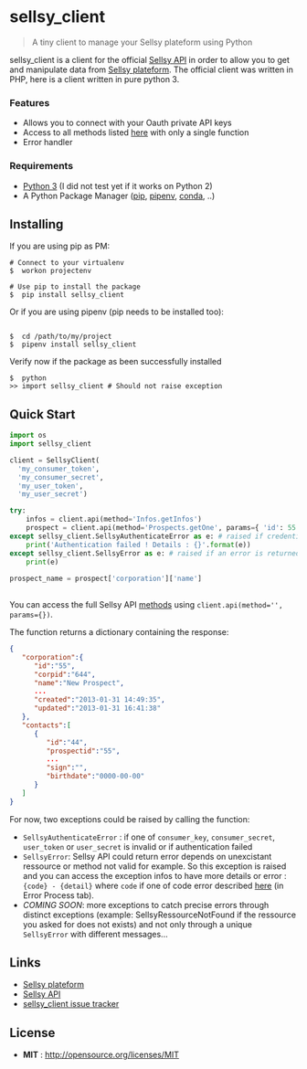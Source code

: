 
# sellsy_client
> A tiny client to manage your Sellsy plateform using Python

sellsy_client is a client for the official [Sellsy API](https://api.sellsy.com) in order to allow you to get and manipulate data from [Sellsy plateform](https://welcome.sellsy.com/). The official client was written in PHP, here is a client written in pure python 3.

### Features
- Allows you to connect with your Oauth private API keys
- Access to all methods listed [here](https://api.sellsy.com/documentation/methods) with only a single function
- Error handler

### Requirements
* [Python 3](https://www.python.org/) (I did not test yet if it works on Python 2)
* A Python Package Manager ([pip](https://pip.pypa.io/en/stable/installing/), [pipenv](http://pipenv.readthedocs.io/en/latest/), [conda](https://conda.io/docs/), ..)


## Installing

If you are using pip as PM:

```shell
# Connect to your virtualenv
$  workon projectenv

# Use pip to install the package
$  pip install sellsy_client
```

Or if you are using pipenv (pip needs to be installed too):
```shell

$  cd /path/to/my/project
$  pipenv install sellsy_client
```

Verify now if the package as been successfully installed
```shell
$  python
>> import sellsy_client # Should not raise exception
```

## Quick Start

```python
import os
import sellsy_client

client = SellsyClient(
  'my_consumer_token',
  'my_consumer_secret',
  'my_user_token',
  'my_user_secret')

try:
	infos = client.api(method='Infos.getInfos')
	prospect = client.api(method='Prospects.getOne', params={ 'id': 55 })
except sellsy_client.SellsyAuthenticateError as e: # raised if credential keys are not valid
	print('Authentication failed ! Details : {}'.format(e))
except sellsy_client.SellsyError as e: # raised if an error is returned by Sellsy API (
	print(e)
    
prospect_name = prospect['corporation']['name']
         
```

You can access the full Sellsy API [methods](https://api.sellsy.com/documentation/methods) using `client.api(method='', params={})`. 

The function returns a dictionary containing the response:
```json
{
   "corporation":{
      "id":"55",
      "corpid":"644",
      "name":"New Prospect",
	  ...
      "created":"2013-01-31 14:49:35",
      "updated":"2013-01-31 16:41:38"
   },
   "contacts":[
      {
         "id":"44",
         "prospectid":"55",
         ...
         "sign":"",
         "birthdate":"0000-00-00"
      }
   ]
}
```

For now, two exceptions could be raised by calling the function:
- `SellsyAuthenticateError` : if one of `consumer_key`, `consumer_secret`, `user_token` or `user_secret` is invalid or if authentication failed
- `SellsyError`: Sellsy API could return error depends on unexcistant ressource or method not valid for example. So this exception is raised and you can access the exception infos to have more details or error : `{code} - {detail}` where `code` if one of code error described [here](https://api.sellsy.com/documentation/errors) (in Error Process tab).
- _COMING SOON_: more exceptions to catch precise errors through distinct exceptions (example: SellsyRessourceNotFound if the ressource you asked for does not exists) and not only through a unique `SellsyError` with different messages... 


## Links

- [Sellsy plateform](https://welcome.sellsy.com/)
- [Sellsy API](https://api.sellsy.com)
- [sellsy_client issue tracker](https://github.com/Annouar/sellsy-client/issues)


## License

 - **MIT** : http://opensource.org/licenses/MIT